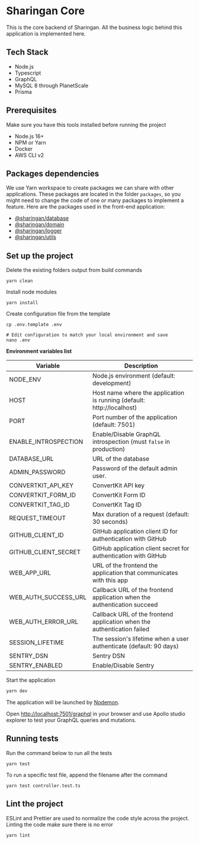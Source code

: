 # Sharingan Core

This is the core backend of Sharingan. All the business logic behind this application is implemented here. 

## Tech Stack
* Node.js
* Typescript
* GraphQL
* MySQL 8 through PlanetScale
* Prisma

## Prerequisites
Make sure you have this tools installed before running the project
* Node.js 16+
* NPM or Yarn
* Docker
* AWS CLI v2

## Packages dependencies
We use Yarn workspace to create packages we can share with other applications.
These packages are located in the folder `packages`, so you might need to change the code of one or many packages to implement a feature.
Here are the packages used in the front-end application:

* [@sharingan/database](../../packages/database)
* [@sharingan/domain](../../packages/domain)
* [@sharingan/logger](../../packages/logger)
* [@sharingan/utils](../../packages/utils)

## Set up the project
Delete the existing folders output from build commands
```shell
yarn clean
```
Install node modules
````shell
yarn install
````
Create configuration file from the template
```shell
cp .env.template .env

# Edit configuration to match your local environment and save
nano .env
```

**Environment variables list**

| Variable             | Description                                                              |
|----------------------|--------------------------------------------------------------------------|
| NODE_ENV             | Node.js environment (default: development)                               |
| HOST                 | Host name where the application is running (default: http://localhost)   |
| PORT                 | Port number of the application (default: 7501)                           |
| ENABLE_INTROSPECTION | Enable/Disable GraphQL introspection (must `false` in production)        |
| DATABASE_URL         | URL of the database                                                      |
| ADMIN_PASSWORD       | Password of the default admin user.                                      |
| CONVERTKIT_API_KEY   | ConvertKit API key                                                       |
| CONVERTKIT_FORM_ID   | ConvertKit Form ID                                                       |
| CONVERTKIT_TAG_ID    | ConvertKit Tag ID                                                        |
| REQUEST_TIMEOUT      | Max duration of a request (default: 30 seconds)                          |
| GITHUB_CLIENT_ID     | GitHub application client ID for authentication with GitHub              |
| GITHUB_CLIENT_SECRET | GitHub application client secret for authentication with GitHub          |
| WEB_APP_URL          | URL of the frontend the application that communicates with this app      |
| WEB_AUTH_SUCCESS_URL | Callback URL of the frontend application when the authentication succeed |
| WEB_AUTH_ERROR_URL   | Callback URL of the frontend application when the authentication failed  |
| SESSION_LIFETIME     | The session's lifetime when a user authenticate (default: 90 days)       |
| SENTRY_DSN           | Sentry DSN                                                               |
| SENTRY_ENABLED       | Enable/Disable Sentry                                                    |

Start the application
```bash
yarn dev
```
The application will be launched by [Nodemon](https://nodemon.com).

Open [http://localhost:7501/graphql](http://localhost:7501/graphql) in your browser and use Apollo studio explorer to test your GraphQL queries and mutations.

## Running tests
Run the command below to run all the tests
```shell
yarn test
```
To run a specific test file, append the filename after the command
```shell
yarn test controller.test.ts
```

## Lint the project
ESLint and Prettier are used to normalize the code style across the project. 
Linting the code make sure there is no error
```shell
yarn lint
```
